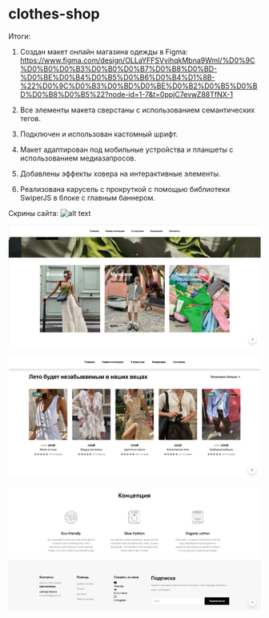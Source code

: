 # clothes-shop
Итоги:

1. Создан макет онлайн магазина одежды в Figma: https://www.figma.com/design/OLLaYFFSVvihqkMbna9WmI/%D0%9C%D0%B0%D0%B3%D0%B0%D0%B7%D0%B8%D0%BD-%D0%BE%D0%B4%D0%B5%D0%B6%D0%B4%D1%8B-%22%D0%9C%D0%B3%D0%BD%D0%BE%D0%B2%D0%B5%D0%BD%D0%B8%D0%B5%22?node-id=1-7&t=0ppjC7evwZ88TfNX-1

2. Все элементы макета сверстаны с использованием семантических тегов.

3. Подключен и использован кастомный шрифт.

4. Макет адаптирован под мобильные устройства и планшеты с использованием медиазапросов.

5. Добавлены эффекты ховера на интерактивные элементы.

6. Реализована карусель с прокруткой с помощью библиотеки SwiperJS в блоке с главным баннером.

Скрины сайта:
![alt text](screen/screen1.png.png)

![alt text](screen/screen2.png)

![alt text](screen/screen3.png)

![alt text](screen/screen4.png)